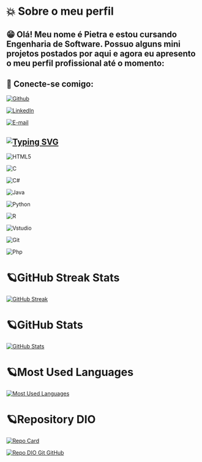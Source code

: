 # 💥 Sobre o meu perfil

## 😁 Olá! Meu nome é Pietra e estou cursando Engenharia de Software. Possuo alguns mini projetos postados por aqui e agora eu apresento o meu perfil profissional até o momento:

## 🧷 Conecte-se comigo:

[![Github](https://img.shields.io/badge/Github-000?style=for-the-badge&logo=Github&logoColor=fffff)](https://github.com/P1p101)

[![LinkedIn](https://img.shields.io/badge/linkedin-%230077B5.svg?style=for-the-badge&logo=linkedin&logoColor=)](https://www.linkedin.com/in/pietra-oliveira-03560b275/)

[![E-mail](https://img.shields.io/badge/-Email-FFFFFF?style=for-the-badge&logo=gmail&logoColor=White)](https://pietra.oliveira01111@gmail.com)


## [![Typing SVG](https://readme-typing-svg.herokuapp.com/?pause=1000&color=FFFAFA&size=35&center=true&vCenter=true&width=1000&lines=Habilidades+até+o+momento+ツ)](https://git.io/typing-svg)

![HTML5](https://img.shields.io/badge/HTML-8A2BE2?style=for-the-badge&logo=html5&logoColor=FFFAFA)

![C](https://img.shields.io/badge/C-8A2BE2?style=for-the-badge&logo=c&logoColor=white)

![C#](https://img.shields.io/badge/C%23-8A2BE2?style=for-the-badge&logo=c-sharp&logoColor=FFFAFA)

![Java](https://img.shields.io/badge/java-8A2BE2.svg?style=for-the-badge&logo=openjdk&logoColor=FFFAFA)

![Python](https://img.shields.io/badge/python-8A2BE2?style=for-the-badge&logo=python&logoColor=FFFAFA)

![R](https://img.shields.io/badge/R-8A2BE2?style=for-the-badge&logo=R&logoColor=FFFAFA)

![Vstudio](https://img.shields.io/badge/Vstudio-8A2BE2?style=for-the-badge&logo=visual-studio-code&logoColor=FFFAFA)

![Git](https://img.shields.io/badge/GIT-8A2BE2?style=for-the-badge&logo=git&logoColor=FFFAFA)

![Php](https://img.shields.io/badge/Php-8A2BE2?style=for-the-badge&logo=php&logoColor=FFFAFA)

# 🪐GitHub Streak Stats

[![GitHub Streak](https://streak-stats.demolab.com/?user=P1p101&theme=bear&background=&border=800080&dates=Snow&text_color=B22222)](https://github.com/P1p101)

# 🪐GitHub Stats

[![GitHub Stats](https://github-readme-stats.vercel.app/api?username=P1p101&theme=transparent&bg_color=000&border_color=A020F0&show_icons=true&icon_color=A020F0&title_color=A020F0&text_color=FFFAFA)](https://github.com/P1p101)


# 🪐Most Used Languages
[![Most Used Languages](https://github-readme-stats-git-masterrstaa-rickstaa.vercel.app/api/top-langs/?username=P1p101&bg_color=000&border_color=A020F0&title_color=A020F0&text_color=FFFAFA)](https://github.com/P1p101)


# 🪐Repository DIO
[![Repo Card](https://github-readme-stats.vercel.app/api/pin/?username=P1p101&repo=lab-natty-or-not&bg_color=000&border_color=A020F0&show_icons=true&icon_color=A020F0&title_color=A020F0&text_color=FFF)](https://github.com/P1p101/lab-natty-or-not)

[![Repo DIO Git GitHub](https://github-readme-stats.vercel.app/api/pin/?username=elidianaandrade&repo=dio-lab-open-source&bg_color=000&border_color=A020F0&show_icons=true&icon_color=A020F0&title_color=A020F0&text_color=FFF)](https://github.com/P1p101/dio-lab-open-source)

